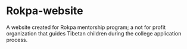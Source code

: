 # Rokpa-website
A website created for Rokpa mentorship program; a not for profit organization that guides Tibetan children during the college application process.
